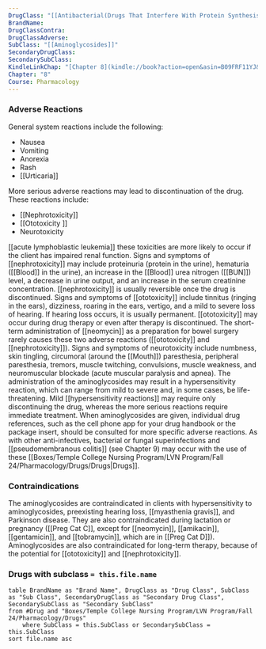 ```yaml
---
DrugClass: "[[Antibacterial(Drugs That Interfere With Protein Synthesis)]]"
BrandName: 
DrugClassContra: 
DrugClassAdverse: 
SubClass: "[[Aminoglycosides]]"
SecondaryDrugClass: 
SecondarySubClass: 
KindleLinkChap: "[Chapter 8](kindle://book?action=open&asin=B09FRF11YJ&location=4155)"
Chapter: "8"
Course: Pharmacology
---
```

### Adverse Reactions 
General system reactions include the following: 
- Nausea 
- Vomiting 
- Anorexia 
- Rash 
- [[Urticaria]] 

More serious adverse reactions may lead to discontinuation of the drug. These reactions include: 
- [[Nephrotoxicity]] 
- [[Ototoxicity ]]
- Neurotoxicity 

[[acute lymphoblastic leukemia]] these toxicities are more likely to occur if the client has impaired renal function. Signs and symptoms of [[nephrotoxicity]] may include proteinuria (protein in the urine), hematuria ([[Blood]] in the urine), an increase in the [[Blood]] urea nitrogen ([[BUN]]) level, a decrease in urine output, and an increase in the serum creatinine concentration. [[nephrotoxicity]] is usually reversible once the drug is discontinued. 
Signs and symptoms of [[ototoxicity]] include tinnitus (ringing in the ears), dizziness, roaring in the ears, vertigo, and a mild to severe loss of hearing. If hearing loss occurs, it is usually permanent. [[ototoxicity]] may occur during drug therapy or even after therapy is discontinued. The short-term administration of [[neomycin]] as a preparation for bowel surgery rarely causes these two adverse reactions ([[ototoxicity]] and [[nephrotoxicity]]). 
Signs and symptoms of neurotoxicity include numbness, skin tingling, circumoral (around the [[Mouth]]) paresthesia, peripheral paresthesia, tremors, muscle twitching, convulsions, muscle weakness, and neuromuscular blockade (acute muscular paralysis and apnea). 
The administration of the aminoglycosides may result in a hypersensitivity reaction, which can range from mild to severe and, in some cases, be life-threatening. Mild [[hypersensitivity reactions]] may require only discontinuing the drug, whereas the more serious reactions require immediate treatment. When aminoglycosides are given, individual drug references, such as the cell phone app for your drug handbook or the package insert, should be consulted for more specific adverse reactions. As with other anti-infectives, bacterial or fungal superinfections and [[pseudomembranous colitis]] (see Chapter 9) may occur with the use of these [[Boxes/Temple College Nursing Program/LVN Program/Fall 24/Pharmacology/Drugs/Drugs|Drugs]].

### Contraindications
The aminoglycosides are contraindicated in clients with hypersensitivity to aminoglycosides, preexisting hearing loss, [[myasthenia gravis]], and Parkinson disease. They are also contraindicated during lactation or pregnancy ([[Preg Cat C]], except for [[neomycin]], [[amikacin]], [[gentamicin]], and [[tobramycin]], which are in [[Preg Cat D]]). Aminoglycosides are also contraindicated for long-term therapy, because of the potential for [[ototoxicity]] and [[nephrotoxicity]].


### Drugs with subclass `= this.file.name`

```dataview
table BrandName as "Brand Name", DrugClass as "Drug Class", SubClass as "Sub Class", SecondaryDrugClass as "Secondary Drug Class", SecondarySubClass as "Secondary SubClass"
from #Drug and "Boxes/Temple College Nursing Program/LVN Program/Fall 24/Pharmacology/Drugs" 
	where SubClass = this.SubClass or SecondarySubClass = this.SubClass
sort file.name asc
```

